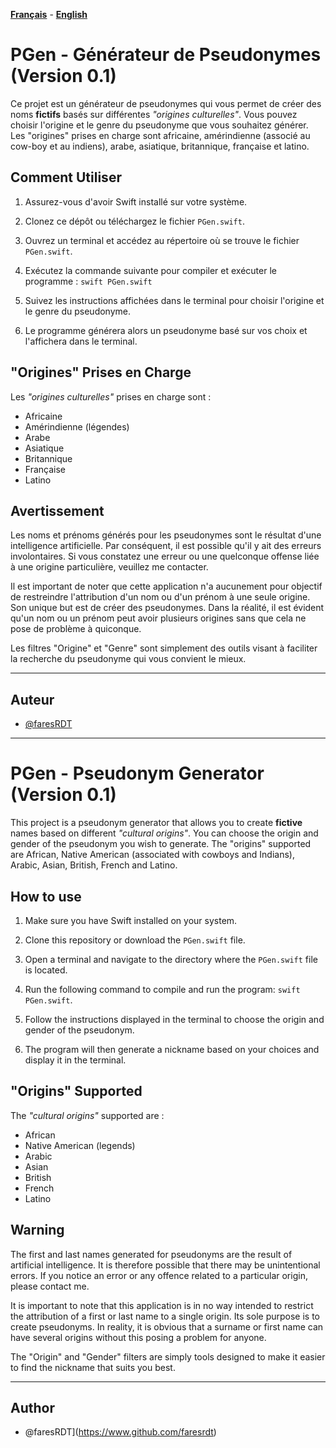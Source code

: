 **[Français](#pgen---g%C3%A9n%C3%A9rateur-de-pseudonymes-version-01)** - **[English](#pgen---pseudonym-generator-version-01)**

# PGen - Générateur de Pseudonymes (Version 0.1)

Ce projet est un générateur de pseudonymes qui vous permet de créer des noms **fictifs** basés sur différentes _"origines culturelles"_. Vous pouvez choisir l'origine et le genre du pseudonyme que vous souhaitez générer. Les "origines" prises en charge sont africaine, amérindienne (associé au cow-boy et au indiens), arabe, asiatique, britannique, française et latino.

## Comment Utiliser

1. Assurez-vous d'avoir Swift installé sur votre système.

2. Clonez ce dépôt ou téléchargez le fichier `PGen.swift`.

3. Ouvrez un terminal et accédez au répertoire où se trouve le fichier `PGen.swift`.

4. Exécutez la commande suivante pour compiler et exécuter le programme : `swift PGen.swift`

5. Suivez les instructions affichées dans le terminal pour choisir l'origine et le genre du pseudonyme.

6. Le programme générera alors un pseudonyme basé sur vos choix et l'affichera dans le terminal.

## "Origines" Prises en Charge

Les _"origines culturelles"_ prises en charge sont :
- Africaine
- Amérindienne (légendes)
- Arabe
- Asiatique
- Britannique
- Française
- Latino

## Avertissement

Les noms et prénoms générés pour les pseudonymes sont le résultat d'une intelligence artificielle. Par conséquent, il est possible qu'il y ait des erreurs involontaires. Si vous constatez une erreur ou une quelconque offense liée à une origine particulière, veuillez me contacter.

Il est important de noter que cette application n'a aucunement pour objectif de restreindre l'attribution d'un nom ou d'un prénom à une seule origine. Son unique but est de créer des pseudonymes. Dans la réalité, il est évident qu'un nom ou un prénom peut avoir plusieurs origines sans que cela ne pose de problème à quiconque.

Les filtres "Origine" et "Genre" sont simplement des outils visant à faciliter la recherche du pseudonyme qui vous convient le mieux.


---
## Auteur

- [@faresRDT](https://www.github.com/faresrdt)


--------------------------------------------------------------------
# PGen - Pseudonym Generator (Version 0.1)

This project is a pseudonym generator that allows you to create **fictive** names based on different _"cultural origins"_. You can choose the origin and gender of the pseudonym you wish to generate. The "origins" supported are African, Native American (associated with cowboys and Indians), Arabic, Asian, British, French and Latino.

## How to use

1. Make sure you have Swift installed on your system.

2. Clone this repository or download the `PGen.swift` file.

3. Open a terminal and navigate to the directory where the `PGen.swift` file is located.

4. Run the following command to compile and run the program: `swift PGen.swift`.

5. Follow the instructions displayed in the terminal to choose the origin and gender of the pseudonym.

6. The program will then generate a nickname based on your choices and display it in the terminal.

## "Origins" Supported

The _"cultural origins"_ supported are :
- African
- Native American (legends)
- Arabic
- Asian
- British
- French
- Latino

## Warning

The first and last names generated for pseudonyms are the result of artificial intelligence. It is therefore possible that there may be unintentional errors. If you notice an error or any offence related to a particular origin, please contact me.

It is important to note that this application is in no way intended to restrict the attribution of a first or last name to a single origin. Its sole purpose is to create pseudonyms. In reality, it is obvious that a surname or first name can have several origins without this posing a problem for anyone.

The "Origin" and "Gender" filters are simply tools designed to make it easier to find the nickname that suits you best.


---
## Author

- @faresRDT](https://www.github.com/faresrdt)
